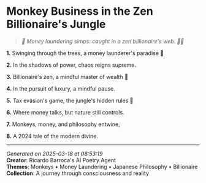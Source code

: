 # Monkey Business in the Zen Billionaire's Jungle

> *🐒 Money laundering simps: caught in a zen billionaire's web. 🧘‍♀️*

**1.** Swinging through the trees, a money launderer's paradise 🐒


**2.** In the shadows of power, chaos reigns supreme.


**3.** Billionaire's zen, a mindful master of wealth 💎


**4.** In the pursuit of luxury, a mindful pause.


**5.** Tax evasion's game, the jungle's hidden rules 🍵


**6.** Where money talks, but nature still controls.


**7.** Monkeys, money, and philosophy entwine,


**8.** A 2024 tale of the modern divine.



---

*Generated on 2025-03-18 at 08:53:19*  
**Creator**: Ricardo Barroca's AI Poetry Agent  
**Themes**: Monkeys • Money Laundering • Japanese Philosophy • Billionaire  
**Collection**: A journey through consciousness and reality